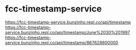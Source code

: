 # fcc-timestamp-service

https://fcc-timestamp-service.bunzinho.repl.co/api/timestamp  
https://fcc-timestamp-service.bunzinho.repl.co/api/timestamp/June%2030%201997  
https://fcc-timestamp-service.bunzinho.repl.co/api/timestamp/867628800000  
